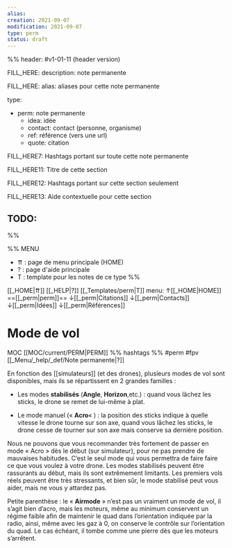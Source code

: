 ```yaml
---
alias:
creation: 2021-09-07
modification: 2021-09-07
type: perm
status: draft
---
```


%%
header: #v1-01-11 (header version)

FILL_HERE:
description: note permanente

FILL_HERE:
alias: aliases pour cette note permanente

type:
- perm: note permanente
  - idea: idée
  - contact: contact (personne, organisme)
  - ref: référence (vers une url)
  - quote: citation

FILL_HERE7:
Hashtags portant sur toute cette note permanente

FILL_HERE11:
Titre de cette section

FILL_HERE12:
Hashtags portant sur cette section seulement

FILL_HERE13:
Aide contextuelle pour cette section

TODO:
- 
%%

%% MENU
- ⇈ : page de menu principale (HOME)
- ? : page d'aide principale
- T : template pour les notes de ce type
%%

[[_HOME|⇈]] [[_HELP|?]] [[_Templates/perm|T]] menu: ↑[[_HOME|HOME]] ==[[_perm|perm]]== ↓[[_perm|Citations]] ↓[[_perm|Contacts]] ↓[[_perm|Idées]] ↓[[_perm|Références]]

# Mode de vol
MOC [[MOC/current/PERM|PERM]] %% hashtags %% #perm #fpv [[_Menu/_help/_def/Note permanente|?]]

En fonction des [[simulateurs]] (et des drones), plusieurs modes de vol sont disponibles, mais ils se répartissent en 2 grandes familles :

-   Les modes **stabilisés** (**Angle**, **Horizon**,etc.) : quand vous lâchez les sticks, le drone se remet de lui-même à plat.
    
-   Le mode manuel (« **Acro**« ) : la position des sticks indique à quelle vitesse le drone tourne sur son axe, quand vous lâchez les sticks, le drone cesse de tourner sur son axe mais conserve sa dernière position.
    

Nous ne pouvons que vous recommander très fortement de passer en mode « Acro » dès le début (sur simulateur), pour ne pas prendre de mauvaises habitudes. C’est le seul mode qui vous permettra de faire faire ce que vous voulez à votre drone. Les modes stabilisés peuvent être rassurants au début, mais ils sont extrêmement limitants. Les premiers vols réels peuvent être très stressants, et bien sûr, le mode stabilisé peut vous aider, mais ne vous y attardez pas.

Petite parenthèse : le « **Airmode** » n’est pas un vraiment un mode de vol, il s’agit bien d’acro, mais les moteurs, même au minimum conservent un régime faible afin de maintenir le quad dans l’orientation indiquée par la radio, ainsi, même avec les gaz à 0, on conserve le contrôle sur l’orientation du quad. Le cas échéant, il tombe comme une pierre dès que les moteurs s’arrêtent.
